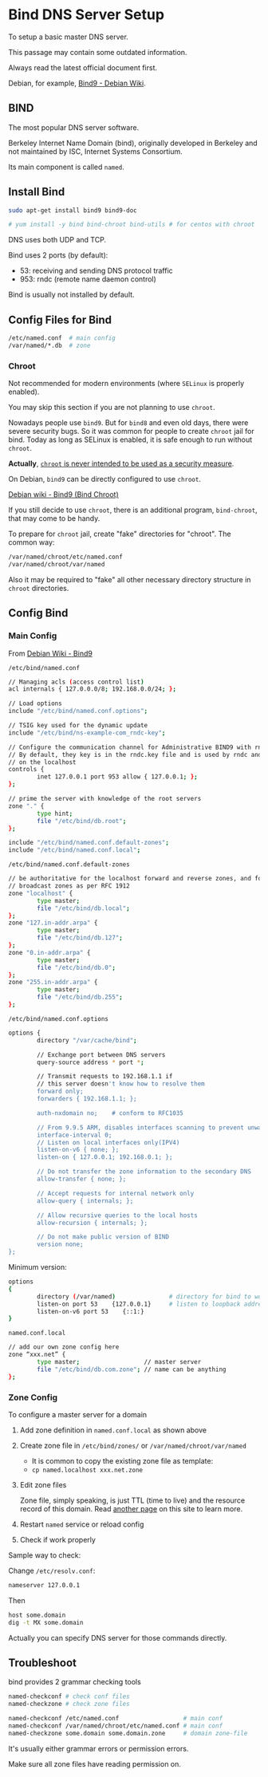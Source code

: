 # Bind DNS Server Setup

To setup a basic master DNS server.

This passage may contain some outdated information.

Always read the latest official document first.

Debian, for example, [Bind9 - Debian Wiki](https://wiki.debian.org/Bind9).

## BIND

The most popular DNS server software.

Berkeley Internet Name Domain (bind), originally developed in Berkeley and
not maintained by ISC, Internet Systems Consortium.

Its main component is called `named`.

## Install Bind

```bash
sudo apt-get install bind9 bind9-doc

# yum install -y bind bind-chroot bind-utils # for centos with chroot
```

DNS uses both UDP and TCP.

Bind uses 2 ports (by default):

* 53: receiving and sending DNS protocol traffic
* 953: rndc (remote name daemon control)

Bind is usually not installed by default.

## Config Files for Bind

```bash
/etc/named.conf  # main config
/var/named/*.db  # zone
```

### Chroot

Not recommended for modern environments (where `SELinux` is properly enabled).

You may skip this section if you are not planning to use `chroot`.

Nowadays people use `bind9`. But for `bind8` and even old days,
there were severe security bugs. So it was common for people to create
`chroot` jail for bind. Today as long as SELinux is enabled, it is
safe enough to run without `chroot`.

**Actually**, [`chroot` is never intended to be used as a security
measure](https://serverfault.com/questions/454899/why-chroot-is-considered-insecure).

On Debian, `bind9` can be directly configured to use `chroot`.

[Debian wiki - Bind9 (Bind Chroot)](https://wiki.debian.org/Bind9#Bind_Chroot)

If you still decide to use `chroot`, there is an additional program, `bind-chroot`,
that may come to be handy.

To prepare for `chroot` jail, create "fake" directories for "chroot". The common way:

```bash
/var/named/chroot/etc/named.conf
/var/named/chroot/var/named
```

Also it may be required to "fake" all other necessary directory structure in `chroot`
directories.

## Config Bind

### Main Config

From [Debian Wiki - Bind9](https://wiki.debian.org/Bind9)

`/etc/bind/named.conf`

```bash
// Managing acls (access control list)
acl internals { 127.0.0.0/8; 192.168.0.0/24; };

// Load options
include "/etc/bind/named.conf.options";

// TSIG key used for the dynamic update
include "/etc/bind/ns-example-com_rndc-key";

// Configure the communication channel for Administrative BIND9 with rndc
// By default, they key is in the rndc.key file and is used by rndc and bind9 
// on the localhost
controls {
        inet 127.0.0.1 port 953 allow { 127.0.0.1; };
};

// prime the server with knowledge of the root servers
zone "." {
        type hint;
        file "/etc/bind/db.root";
};

include "/etc/bind/named.conf.default-zones";
include "/etc/bind/named.conf.local";
```

`/etc/bind/named.conf.default-zones`

```bash
// be authoritative for the localhost forward and reverse zones, and for
// broadcast zones as per RFC 1912
zone "localhost" {
        type master;
        file "/etc/bind/db.local";
};
zone "127.in-addr.arpa" {
        type master;
        file "/etc/bind/db.127";
};
zone "0.in-addr.arpa" {
        type master;
        file "/etc/bind/db.0";
};
zone "255.in-addr.arpa" {
        type master;
        file "/etc/bind/db.255";
};
```

`/etc/bind/named.conf.options`

```bash
options {
        directory "/var/cache/bind";

        // Exchange port between DNS servers
        query-source address * port *;

        // Transmit requests to 192.168.1.1 if
        // this server doesn't know how to resolve them
        forward only;
        forwarders { 192.168.1.1; };

        auth-nxdomain no;    # conform to RFC1035

        // From 9.9.5 ARM, disables interfaces scanning to prevent unwanted stop listening
        interface-interval 0;
        // Listen on local interfaces only(IPV4)
        listen-on-v6 { none; };
        listen-on { 127.0.0.1; 192.168.0.1; };

        // Do not transfer the zone information to the secondary DNS
        allow-transfer { none; };

        // Accept requests for internal network only
        allow-query { internals; };

        // Allow recursive queries to the local hosts
        allow-recursion { internals; };

        // Do not make public version of BIND
        version none;
};
```

Minimum version:

```bash
options
{
        directory (/var/named)               # directory for bind to work in
        listen-on port 53    {127.0.0.1}     # listen to loopback address
        listen-on-v6 port 53    {::1:}
}
```

`named.conf.local`

```bash
// add our own zone config here
zone “xxx.net” {
        type master;                  // master server
        file "/etc/bind/db.com.zone"; // name can be anything
};
```

### Zone Config

To configure a master server for a domain

1. Add zone definition in `named.conf.local` as shown above

2. Create zone file in `/etc/bind/zones/` or `/var/named/chroot/var/named`

    * It is common to copy the existing zone file as template:
    * `cp named.localhost xxx.net.zone`

3. Edit zone files

    Zone file, simply speaking, is just TTL (time to live) and
    the resource record of this domain. Read
    [another page](http://docs.snowme34.com/en/latest/reference/network/domain-name-and-dns.html)
    on this site to learn more.

4. Restart `named` service or reload config
5. Check if work properly

Sample way to check:

Change `/etc/resolv.conf`:

```bash
nameserver 127.0.0.1
```

Then

```bash
host some.domain
dig -t MX some.domain
```

Actually you can specify DNS server for those commands directly.

## Troubleshoot

bind provides 2 grammar checking tools

```bash
named-checkconf # check conf files
named-checkzone # check zone files

named-checkconf /etc/named.conf                  # main conf
named-checkconf /var/named/chroot/etc/named.conf # main conf
named-checkzone some.domain some.domain.zone     # domain zone-file
```

It's usually either grammar errors or permission errors.

Make sure all zone files have reading permission on.
